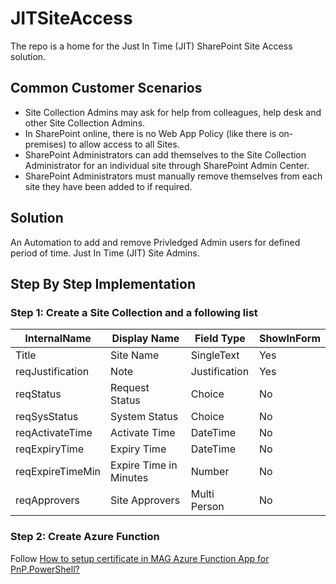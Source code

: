 # JITSiteAccess
The repo is a home for the Just In Time (JIT) SharePoint Site Access solution.

## Common Customer Scenarios

- Site Collection Admins may ask for help from colleagues, help desk and other Site Collection Admins.
- In SharePoint online, there is no Web App Policy (like there is on-premises) to allow access to all Sites.
- SharePoint Administrators can add themselves to the Site Collection Administrator for an individual site through SharePoint Admin Center.
- SharePoint Administrators must manually remove themselves from each site they have been added to if required.

## Solution

An Automation to add and remove Privledged Admin users for defined period of time. Just In Time (JIT) Site Admins.

## Step By Step Implementation

### Step 1: Create a Site Collection and a following list

| InternalName | Display Name |Field Type| ShowInForm
| ----------- | ----------- |---|----------|
| Title | Site Name |SingleText| Yes |
| reqJustification |Note| Justification | Yes |
| reqStatus | Request Status |Choice| No |
| reqSysStatus | System Status |Choice| No |
| reqActivateTime | Activate Time |DateTime| No |
| reqExpiryTime | Expiry Time |DateTime| No |
| reqExpireTimeMin | Expire Time in Minutes |Number| No |
| reqApprovers | Site Approvers |Multi Person| No |

### Step 2: Create Azure Function

Follow [How to setup certificate in MAG Azure Function App for PnP.PowerShell?](https://pankajsurti.wordpress.com/2021/06/11/how-to-setup-certificate-in-mag-azure-function-app-for-pnp-powershell/)
